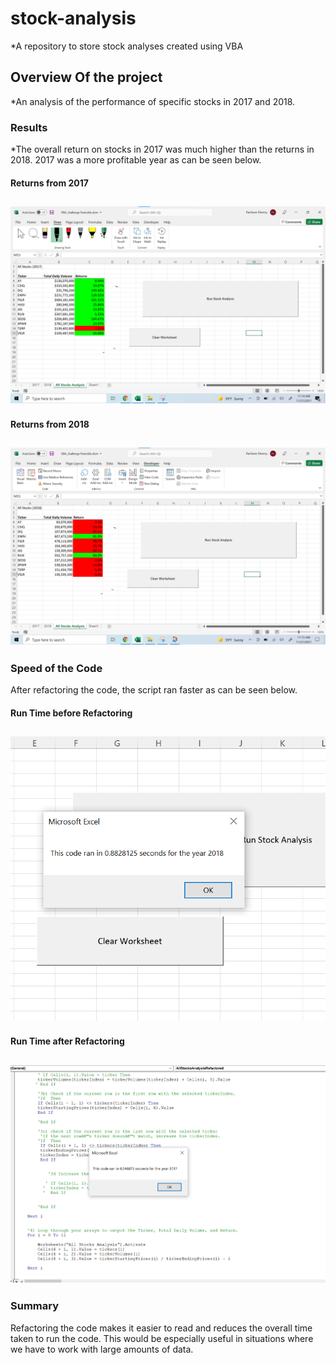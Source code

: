 # stock-analysis
*A repository to store stock analyses created using VBA
## Overview Of the project
*An analysis of the performance of specific stocks in 2017 and 2018. 
### Results
*The overall return on stocks in 2017 was much higher than the returns in 2018. 2017 was a more profitable year as can be seen below. 
#### Returns from 2017
![image_name](https://github.com/rachanashenoy1/stock-analysis/blob/main/2017%20Stock%20Performance.png)
---
#### Returns from 2018
![image_name](https://github.com/rachanashenoy1/stock-analysis/blob/main/2018%20Stock%20Performance.png)
---
### Speed of the Code
After refactoring the code, the script ran faster as can be seen below. 
#### Run Time before Refactoring
![image_name](https://github.com/rachanashenoy1/stock-analysis/blob/main/Pre-Refactor%20Code.png)
---
#### Run Time after Refactoring
![image_name](https://github.com/rachanashenoy1/stock-analysis/blob/main/VBA_Challenge_2017.png)
---
### Summary
Refactoring the code makes it easier to read and reduces the overall time taken to run the code. This would be especially useful in situations where we have to work with large amounts of data. 
